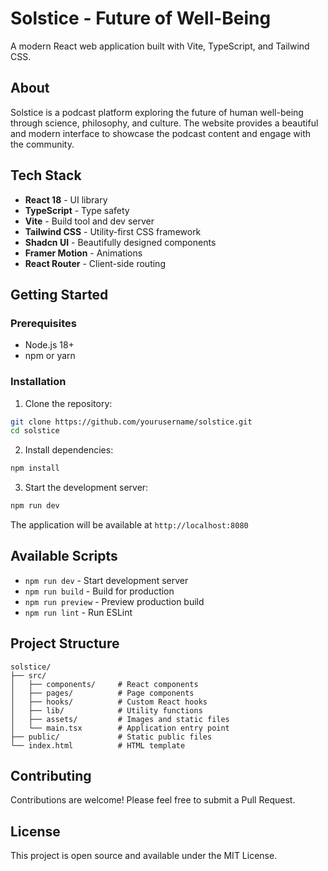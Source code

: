 # Solstice - Future of Well-Being

A modern React web application built with Vite, TypeScript, and Tailwind CSS.

## About

Solstice is a podcast platform exploring the future of human well-being through science, philosophy, and culture. The website provides a beautiful and modern interface to showcase the podcast content and engage with the community.

## Tech Stack

- **React 18** - UI library
- **TypeScript** - Type safety
- **Vite** - Build tool and dev server
- **Tailwind CSS** - Utility-first CSS framework
- **Shadcn UI** - Beautifully designed components
- **Framer Motion** - Animations
- **React Router** - Client-side routing

## Getting Started

### Prerequisites

- Node.js 18+ 
- npm or yarn

### Installation

1. Clone the repository:
```bash
git clone https://github.com/yourusername/solstice.git
cd solstice
```

2. Install dependencies:
```bash
npm install
```

3. Start the development server:
```bash
npm run dev
```

The application will be available at `http://localhost:8080`

## Available Scripts

- `npm run dev` - Start development server
- `npm run build` - Build for production
- `npm run preview` - Preview production build
- `npm run lint` - Run ESLint

## Project Structure

```
solstice/
├── src/
│   ├── components/     # React components
│   ├── pages/          # Page components
│   ├── hooks/          # Custom React hooks
│   ├── lib/            # Utility functions
│   ├── assets/         # Images and static files
│   └── main.tsx        # Application entry point
├── public/             # Static public files
└── index.html          # HTML template
```

## Contributing

Contributions are welcome! Please feel free to submit a Pull Request.

## License

This project is open source and available under the MIT License.